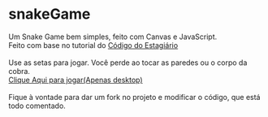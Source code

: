 # snakeGame
Um Snake Game bem simples, feito com Canvas e JavaScript.<br />
Feito com base no tutorial do [Código do Estagiário](https://www.youtube.com/watch?v=z76s9vNjXOM&feature=youtu.be)<br /><br />
Use as setas para jogar. Você perde ao tocar as paredes ou o corpo da cobra.<br />
[Clique Aqui para jogar(Apenas desktop)](https://cybsouza.github.io/snake/)<br /><br />
Fique à vontade para dar um fork no projeto e modificar o código, que está todo comentado. <br />
